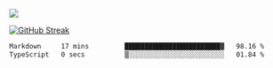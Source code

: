 ![](http://github-profile-summary-cards.vercel.app/api/cards/profile-details?username=sivori&theme=nightowl)

[![GitHub Streak](https://github-readme-streak-stats-murex-one.vercel.app?user=sivori&theme=nightowl&hide_border=true&card_width=700&card_height=200&ring=EBE011&fire=EB9B1B)](https://git.io/streak-stats)

<!--START_SECTION:waka-->

```txt
Markdown     17 mins         ████████████████████████▓   98.16 %
TypeScript   0 secs          ▒░░░░░░░░░░░░░░░░░░░░░░░░   01.84 %
```

<!--END_SECTION:waka-->

